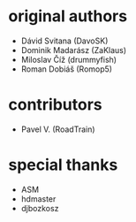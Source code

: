 
# original authors

- Dávid Svitana (DavoSK)
- Dominik Madarász (ZaKlaus)
- Miloslav Číž (drummyfish)
- Roman Dobiáš (Romop5)

# contributors

- Pavel V. (RoadTrain)

# special thanks

- ASM
- hdmaster
- djbozkosz

